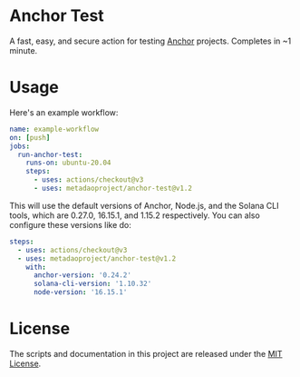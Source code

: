 # Anchor Test

A fast, easy, and secure action for testing [Anchor](https://www.anchor-lang.com/) projects. Completes in ~1 minute.

# Usage

Here's an example workflow:

```yaml
name: example-workflow
on: [push]
jobs:
  run-anchor-test:
    runs-on: ubuntu-20.04
    steps:
      - uses: actions/checkout@v3
      - uses: metadaoproject/anchor-test@v1.2
```

This will use the default versions of Anchor, Node.js, and the Solana CLI tools, which are 0.27.0, 16.15.1, and 1.15.2 respectively. You can also configure these versions like do:

```yaml
steps:
  - uses: actions/checkout@v3
  - uses: metadaoproject/anchor-test@v1.2
    with: 
      anchor-version: '0.24.2' 
      solana-cli-version: '1.10.32'
      node-version: '16.15.1'
```

# License

The scripts and documentation in this project are released under the [MIT License](LICENSE).
